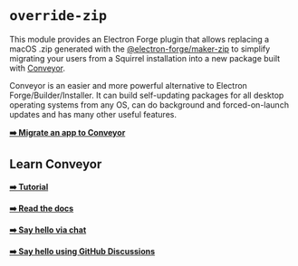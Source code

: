 # `override-zip`

This module provides an Electron Forge plugin that allows replacing a macOS .zip generated with the [@electron-forge/maker-zip](https://www.npmjs.com/package/@electron-forge/maker-zip)
to simplify migrating your users from a Squirrel installation into a new package built with [Conveyor](https://www.hydraulic.dev).

Conveyor is an easier and more powerful alternative to Electron Forge/Builder/Installer. It can build self-updating packages for all desktop
operating systems from any OS, can do background and forced-on-launch updates and has many other useful features.

**[ ➡️ Migrate an app to Conveyor ](https://conveyor.hydraulic.dev/latest/migrating-electron-apps/)**

## Learn Conveyor

**[ ➡️ Tutorial ](https://conveyor.hydraulic.dev/latest/tutorial/hare/electron/)**

**[ ➡️ Read the docs ](https://conveyor.hydraulic.dev)**

**[ ➡️ Say hello via chat ](https://discord.gg/E87dFeuMFc)**

**[ ➡️ Say hello using GitHub Discussions ](https://github.com/hydraulic-software/conveyor/discussions)**
